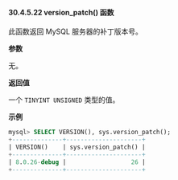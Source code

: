 #### 30.4.5.22 version_patch() 函数

此函数返回 MySQL 服务器的补丁版本号。

**参数**

无。

**返回值**

一个 `TINYINT UNSIGNED` 类型的值。

**示例**

```sql
mysql> SELECT VERSION(), sys.version_patch();
+--------------+---------------------+
| VERSION()    | sys.version_patch() |
+--------------+---------------------+
| 8.0.26-debug |                  26 |
+--------------+---------------------+
```

